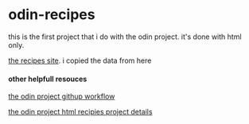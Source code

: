 # odin-recipes
this is the first project that i do with the odin project. it's done with html only.

[the recipes site](https://www.allrecipes.com/). i copied the data from here

#### other helpfull resouces
[the odin project githup workflow](https://www.theodinproject.com/paths/foundations/courses/foundations/lessons/git-basics)

[the odin project html recipies project details](https://www.theodinproject.com/paths/foundations/courses/foundations/lessons/recipes)

